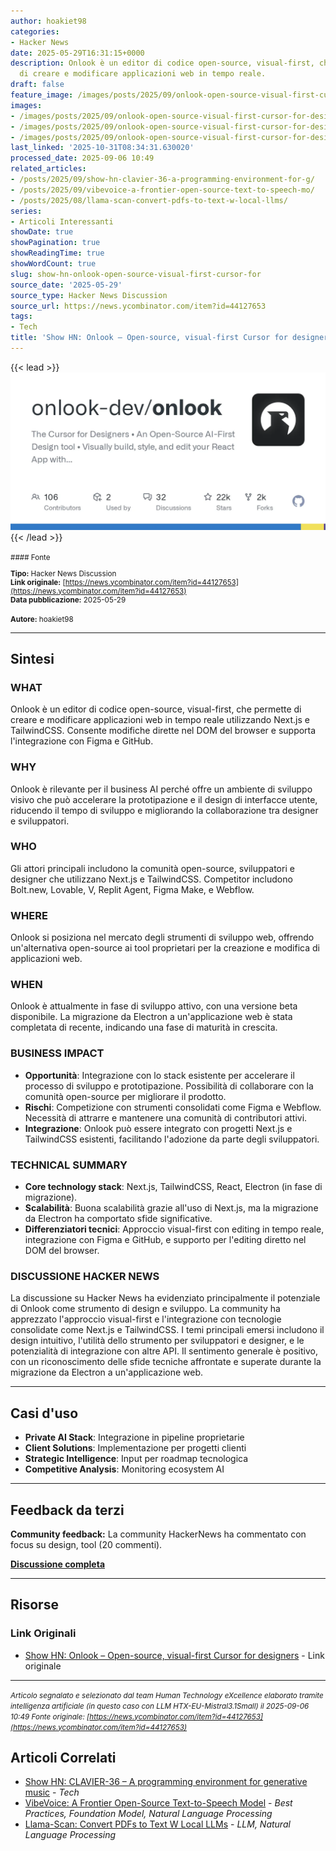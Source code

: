 ```yaml
---
author: hoakiet98
categories:
- Hacker News
date: 2025-05-29T16:31:15+0000
description: Onlook è un editor di codice open-source, visual-first, che permette
  di creare e modificare applicazioni web in tempo reale.
draft: false
feature_image: /images/posts/2025/09/onlook-open-source-visual-first-cursor-for-designers-featured.webp
images:
- /images/posts/2025/09/onlook-open-source-visual-first-cursor-for-designers-featured.webp
- /images/posts/2025/09/onlook-open-source-visual-first-cursor-for-designers-2.webp
- /images/posts/2025/09/onlook-open-source-visual-first-cursor-for-designers-6.webp
last_linked: '2025-10-31T08:34:31.630020'
processed_date: 2025-09-06 10:49
related_articles:
- /posts/2025/09/show-hn-clavier-36-a-programming-environment-for-g/
- /posts/2025/09/vibevoice-a-frontier-open-source-text-to-speech-mo/
- /posts/2025/08/llama-scan-convert-pdfs-to-text-w-local-llms/
series:
- Articoli Interessanti
showDate: true
showPagination: true
showReadingTime: true
showWordCount: true
slug: show-hn-onlook-open-source-visual-first-cursor-for
source_date: '2025-05-29'
source_type: Hacker News Discussion
source_url: https://news.ycombinator.com/item?id=44127653
tags:
- Tech
title: 'Show HN: Onlook – Open-source, visual-first Cursor for designers'
---
```


{{< lead >}}
![Featured image](/images/posts/2025/09/onlook-open-source-visual-first-cursor-for-designers-featured.webp)
{{< /lead >}}

<small>
#### Fonte

**Tipo:** Hacker News Discussion  
**Link originale:** [https://news.ycombinator.com/item?id=44127653](https://news.ycombinator.com/item?id=44127653)  
**Data pubblicazione:** 2025-05-29

**Autore:** hoakiet98</small>

---

## Sintesi

### **WHAT**
Onlook è un editor di codice open-source, visual-first, che permette di creare e modificare applicazioni web in tempo reale utilizzando Next.js e TailwindCSS. Consente modifiche dirette nel DOM del browser e supporta l'integrazione con Figma e GitHub.

### **WHY**
Onlook è rilevante per il business AI perché offre un ambiente di sviluppo visivo che può accelerare la prototipazione e il design di interfacce utente, riducendo il tempo di sviluppo e migliorando la collaborazione tra designer e sviluppatori.

### **WHO**
Gli attori principali includono la comunità open-source, sviluppatori e designer che utilizzano Next.js e TailwindCSS. Competitor includono Bolt.new, Lovable, V, Replit Agent, Figma Make, e Webflow.

### **WHERE**
Onlook si posiziona nel mercato degli strumenti di sviluppo web, offrendo un'alternativa open-source ai tool proprietari per la creazione e modifica di applicazioni web.

### **WHEN**
Onlook è attualmente in fase di sviluppo attivo, con una versione beta disponibile. La migrazione da Electron a un'applicazione web è stata completata di recente, indicando una fase di maturità in crescita.

### **BUSINESS IMPACT**
- **Opportunità**: Integrazione con lo stack esistente per accelerare il processo di sviluppo e prototipazione. Possibilità di collaborare con la comunità open-source per migliorare il prodotto.
- **Rischi**: Competizione con strumenti consolidati come Figma e Webflow. Necessità di attrarre e mantenere una comunità di contributori attivi.
- **Integrazione**: Onlook può essere integrato con progetti Next.js e TailwindCSS esistenti, facilitando l'adozione da parte degli sviluppatori.

### **TECHNICAL SUMMARY**
- **Core technology stack**: Next.js, TailwindCSS, React, Electron (in fase di migrazione).
- **Scalabilità**: Buona scalabilità grazie all'uso di Next.js, ma la migrazione da Electron ha comportato sfide significative.
- **Differenziatori tecnici**: Approccio visual-first con editing in tempo reale, integrazione con Figma e GitHub, e supporto per l'editing diretto nel DOM del browser.

### **DISCUSSIONE HACKER NEWS**
La discussione su Hacker News ha evidenziato principalmente il potenziale di Onlook come strumento di design e sviluppo. La community ha apprezzato l'approccio visual-first e l'integrazione con tecnologie consolidate come Next.js e TailwindCSS. I temi principali emersi includono il design intuitivo, l'utilità dello strumento per sviluppatori e designer, e le potenzialità di integrazione con altre API. Il sentimento generale è positivo, con un riconoscimento delle sfide tecniche affrontate e superate durante la migrazione da Electron a un'applicazione web.

---

## Casi d'uso

- **Private AI Stack**: Integrazione in pipeline proprietarie
- **Client Solutions**: Implementazione per progetti clienti
- **Strategic Intelligence**: Input per roadmap tecnologica
- **Competitive Analysis**: Monitoring ecosystem AI

---

## Feedback da terzi

**Community feedback:** La community HackerNews ha commentato con focus su design, tool (20 commenti).

**[Discussione completa](https://news.ycombinator.com/item?id=44127653)**

---


## Risorse

### Link Originali
- [Show HN: Onlook – Open-source, visual-first Cursor for designers](https://news.ycombinator.com/item?id=44127653) - Link originale


---

*<small>Articolo segnalato e selezionato dal team Human Technology eXcellence elaborato tramite intelligenza artificiale (in questo caso con LLM HTX-EU-Mistral3.1Small) il 2025-09-06 10:49
Fonte originale: [https://news.ycombinator.com/item?id=44127653](https://news.ycombinator.com/item?id=44127653)</small>*

## Articoli Correlati

- [Show HN: CLAVIER-36 – A programming environment for generative music](/posts/2025/09/show-hn-clavier-36-a-programming-environment-for-g/) - *Tech*
- [VibeVoice: A Frontier Open-Source Text-to-Speech Model](/posts/2025/09/vibevoice-a-frontier-open-source-text-to-speech-mo/) - *Best Practices, Foundation Model, Natural Language Processing*
- [Llama-Scan: Convert PDFs to Text W Local LLMs](/posts/2025/08/llama-scan-convert-pdfs-to-text-w-local-llms/) - *LLM, Natural Language Processing*